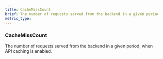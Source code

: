 ```yaml
---
title: CacheMissCount
brief: The number of requests served from the backend in a given period, when API caching is enabled.
metric_type:
---
```

### CacheMissCount

The number of requests served from the backend in a given period, when API caching is enabled.
